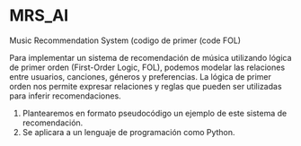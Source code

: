# MRS_AI
Music Recommendation System (codigo de primer (code FOL)

Para implementar un sistema de recomendación de música utilizando lógica de primer orden (First-Order Logic, FOL), podemos modelar las relaciones entre usuarios, canciones, géneros y preferencias. La lógica de primer orden nos permite expresar relaciones y reglas que pueden ser utilizadas para inferir recomendaciones.

1. Plantearemos en formato pseudocódigo un ejemplo de este sistema de recomendación.
2. Se aplicara a un lenguaje de programación como Python.
